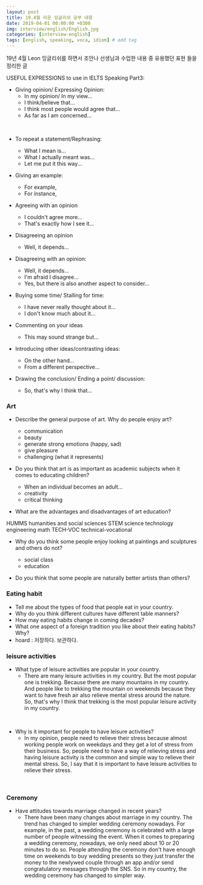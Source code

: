 ```yaml
---
layout: post
title: 19.4월 리온 잉글리쉬 공부 내용
date: 2019-04-01 00:00:00 +0300
img: interview/english/English.jpg
categories: [interview-english] 
tags: [english, speaking, voca, idiom] # add tag
---
```


19년 4월 Leon 잉글리쉬를 하면서 조안나 선생님과 수업한 내용 중 유용했던 표현 들을 정리한 글

USEFUL EXPRESSIONS to use in IELTS Speaking Part3: 

+ Giving opinion/ Expressing Opinion:
    + In my opinion/ In my view…
    + I think/believe that...
    + I think most people would agree that...
    + As far as I am concerned...

<br>

+ To repeat a statement/Rephrasing:
    + What I mean is...
    + What I actually meant was...
    + Let me put it this way...

+ Giving an example:
    + For example,
    + For instance, 

+ Agreeing with an opinion
    + I couldn't agree more...
    + That's exactly how I see it...

+ Disagreeing an opinion
    + Well, it depends...
    
+ Disagreeing with an opinion:
    + Well, it depends...
    + I'm afraid I disagree...
    + Yes, but there is also another aspect to consider...

+ Buying some time/ Stalling for time:
    + I have never really thought about it...
    + I don't know much about it...

+ Commenting on your ideas
    + This may sound strange but...

+ Introducing other ideas/contrasting ideas:
    + On the other hand...
    + From a different perspective...

+ Drawing the conclusion/ Ending a point/ discussion:
    + So, that's why I think that...
    
### Art

+ Describe the general purpose of art. Why do people enjoy art?
    - communication
    - beauty 
    - generate strong emotions (happy, sad)
    - give pleasure
    - challenging (what it represents)

+ Do you think that art is as important as academic subjects when it comes to educating children?
    + When an individual becomes an adult...
    + creativity
    + critical thinking

+ What are the advantages and disadvantages of art education?

HUMMS humanities and social sciences
STEM science technology engineering math
TECH-VOC technical-vocational
    
+ Why do you think some people enjoy looking at paintings and sculptures and others do not?
    + social class
    + education
    
+ Do you think that some people are naturally better artists than others?
    
### Eating habit

+ Tell me about the types of food that people eat in your country.
+ Why do you think different cultures have different table manners?
+ How may eating habits change in coming decades?
+ What one aspect of a foreign tradition you like about their eating habits? Why?
+ hoard : 저장하다. 보관하다. 

### leisure activities

+ What type of leisure activities are popular in your country.
    + There are many leisure activities in my country. But the most popular one is trekking. Because there are many mountains in my country. And people like to trekking the mountain on weekends because they want to have fresh air also relieve mental stress around the nature. So, that's why I think that trekking is the most popular leisure activity in my country.

<br>

+ Why is it important for people to have leisure activities?
    + In my opinion, people need to relieve their stress because almost working people work on weekdays and they get a lot of stress from their business. So, people need to have a way of relieving stress and having leisure activity is the common and simple way to relieve their mental stress. So, I say that it is important to have leisure activities to relieve their stress.   

<br>

### Ceremony

+ Have attitudes towards marriage changed in recent years?
    + There have been many changes about marriage in my country. The trend has changed to simpler wedding ceremony nowadays. For example, in the past, a wedding ceremony is celebrated with a large number of people witnessing the event. When it comes to preparing a wedding ceremony, nowadays, we only need about 10 or 20 minutes  to do so. People attending the ceremony don't have enough time on weekends to buy wedding presents so they just transfer the money to the newlywed couple through an app and/or send congratulatory messages through the SNS. So in my country, the wedding ceremony has changed to simpler way.
